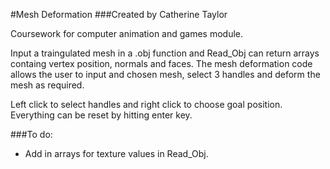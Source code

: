 #Mesh Deformation
###Created by Catherine Taylor

Coursework for computer animation and games module.

Input a traingulated mesh in a .obj function and Read_Obj can return arrays containg vertex position, normals and faces. The mesh deformation code allows the user to input and chosen mesh, select 3 handles and deform the mesh as required.

Left click to select handles and right click to choose goal position. Everything can be reset by hitting enter key.

###To do:
  
* Add in arrays for texture values in Read_Obj.
 


